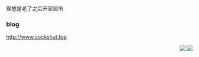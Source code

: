 理想是老了之后开家超市
### blog
http://www.cockshut.top

<img align="right" src="https://github-readme-stats.vercel.app/api?username=b4nbird&show_icons=true&icon_color=CE1D2D&text_color=718096&bg_color=ffffff&hide_title=true" />
<img align="right" src="https://github-readme-stats.vercel.app/api/top-langs/?username=b4nbird&layout=compact" />
